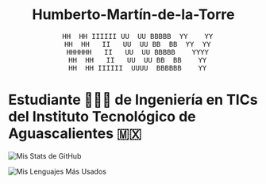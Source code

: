 <div align="center">
  <h1>Humberto-Martín-de-la-Torre</h1>
  
  <pre>
  HH  HH IIIIII UU  UU BBBBB  YY    YY
  HH  HH   II   UU  UU BB  BB  YY  YY
  HHHHHH   II   UU  UU BBBBB    YYYY
  HH  HH   II   UU  UU BB  BB    YY
  HH  HH IIIIII  UUUU  BBBBBB    YY
</pre>
</div>

# Estudiante 🧑🏼‍🎓 de Ingeniería en TICs del Instituto Tecnológico de Aguascalientes 🇲🇽


![Mis Stats de GitHub](https://github-readme-stats.vercel.app/api?username=Humbero-Martin-1999&show_icons=true&theme=tokyonight&count_private=true)

![Mis Lenguajes Más Usados](https://github-readme-stats.vercel.app/api/top-langs/?username=Humbero-Martin-1999&layout=compact&theme=tokyonight)


